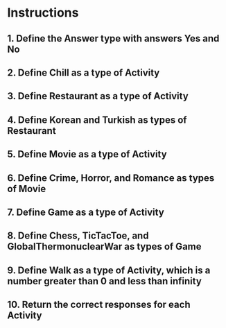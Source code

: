 # Instructions

## 1. Define the Answer type with answers Yes and No

## 2. Define Chill as a type of Activity

## 3. Define Restaurant as a type of Activity

## 4. Define Korean and Turkish as types of Restaurant

## 5. Define Movie as a type of Activity

## 6. Define Crime, Horror, and Romance as types of Movie

## 7. Define Game as a type of Activity

## 8. Define Chess, TicTacToe, and GlobalThermonuclearWar as types of Game

## 9. Define Walk as a type of Activity, which is a number greater than 0 and less than infinity

## 10. Return the correct responses for each Activity
